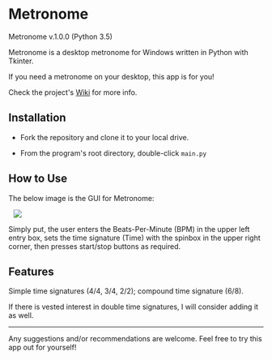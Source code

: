 # Metronome

Metronome v.1.0.0 (Python 3.5)

Metronome is a desktop metronome for Windows written in Python with Tkinter.

If you need a metronome on your desktop, this app is for you!

Check the project's [Wiki](https://github.com/Kwistech/Metronome/wiki) for more info.

## Installation ##

+ Fork the repository and clone it to your local drive.

+ From the program's root directory, double-click `main.py`

## How to Use

The below image is the GUI for Metronome:

<img src="https://s31.postimg.org/7qq0xnnij/metronome_gui.png" hspace="10">

Simply put, the user enters the Beats-Per-Minute (BPM) in the upper left entry box, sets the time signature (Time) with the spinbox in the upper right corner, then presses start/stop buttons as required.

## Features

Simple time signatures (4/4, 3/4, 2/2); compound time signature (6/8).

If there is vested interest in double time signatures, I will consider adding it as well.

---

Any suggestions and/or recommendations are welcome.
Feel free to try this app out for yourself!
